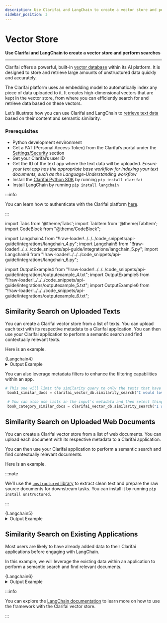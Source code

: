 ```yaml
---
description: Use Clarifai and LangChain to create a vector store and perform searches
sidebar_position: 3
---
```


# Vector Store

**Use Clarifai and LangChain to create a vector store and perform searches**
<hr />

Clarifai offers a powerful, built-in [vector database](https://www.clarifai.com/blog/using-clarifais-native-vector-database) within its AI platform. It is designed to store and retrieve large amounts of unstructured data quickly and accurately. 

The Clarifai platform uses an embedding model to automatically index any piece of data uploaded to it. It creates high-dimensional vectors that are kept in the vector store, from where you can efficiently search for and retrieve data based on these vectors.

Let’s illustrate how you can use Clarifai and LangChain to [retrieve text data](https://docs.clarifai.com/portal-guide/psearch/text-search) based on their content and semantic similarity.

### Prerequisites

- Python development environment
- Get a PAT (Personal Access Token) from the Clarifai’s portal under the [Settings/Security](https://clarifai.com/settings/security) section
- Get your Clarifai’s user ID
- Get the ID of the text app where the text data will be uploaded. _Ensure your text app has the appropriate base workflow for indexing your text documents, such as the Language-Understanding workflow_
- Install the [Clarifai Python SDK](https://docs.clarifai.com/python-sdk/sdk-overview) by running `pip install clarifai`
- Install LangChain by running `pip install langchain`

:::info

You can learn how to authenticate with the Clarifai platform [here](https://docs.clarifai.com/clarifai-basics/authentication/personal-access-tokens).

:::
  
import Tabs from '@theme/Tabs';
import TabItem from '@theme/TabItem';
import CodeBlock from "@theme/CodeBlock";

import Langchain4 from "!!raw-loader!../../../code_snippets/api-guide/integrations/langchain_4.py";
import Langchain5 from "!!raw-loader!../../../code_snippets/api-guide/integrations/langchain_5.py";
import Langchain6 from "!!raw-loader!../../../code_snippets/api-guide/integrations/langchain_6.py";

import OutputExample4 from "!!raw-loader!../../../code_snippets/api-guide/integrations/outputexample_4.txt";
import OutputExample5 from "!!raw-loader!../../../code_snippets/api-guide/integrations/outputexample_5.txt";
import OutputExample6 from "!!raw-loader!../../../code_snippets/api-guide/integrations/outputexample_6.txt";

## Similarity Search on Uploaded Texts

You can create a Clarifai vector store from a list of texts. You can upload each text with its respective metadata to a Clarifai application.
You can then use your Clarifai application to perform a semantic search and find contextually relevant texts.

Here is an example.

<Tabs>
<TabItem value="python" label="Python">
    <CodeBlock className="language-python">{Langchain4}</CodeBlock>
</TabItem>

</Tabs>

<details>
  <summary>Output Example</summary>
    <CodeBlock className="language-text">{OutputExample4}</CodeBlock>
</details>

You can also leverage metadata filters to enhance the filtering capabilities within an app.

```python
# This one will limit the similarity query to only the texts that have key of "source" matching value of "book 1"
 book1_similar_docs = clarifai_vector_db.similarity_search("I would love to see you", filter={"source": "book 1"})

 # You can also use lists in the input's metadata and then select things that match an item in the list. This is useful for categories like below:
 book_category_similar_docs = clarifai_vector_db.similarity_search("I would love to see you", filter={"category": ["books"]})
```

## Similarity Search on Uploaded Web Documents

You can create a Clarifai vector store from a list of web documents. You can upload each document with its respective metadata to a Clarifai application.

You can then use your Clarifai application to perform a semantic search and find contextually relevant documents.

Here is an example.

:::note

We’ll use the [`unstructured` library](https://python.langchain.com/docs/integrations/providers/unstructured) to extract clean text and prepare the raw source documents for downstream tasks. You can install it by running `pip install unstructured`.

:::

<Tabs>
<TabItem value="python" label="Python">
    <CodeBlock className="language-python">{Langchain5}</CodeBlock>
</TabItem>

</Tabs>

<details>
  <summary>Output Example</summary>
    <CodeBlock className="language-text">{OutputExample5}</CodeBlock>
</details>

## Similarity Search on Existing Applications

Most users are likely to have already added data to their Clarifai applications before engaging with LangChain.

In this example, we will leverage the existing data within an application to perform a semantic search and find relevant documents.
 
<Tabs>
<TabItem value="python" label="Python">
    <CodeBlock className="language-python">{Langchain6}</CodeBlock>
</TabItem>

</Tabs>

<details>
  <summary>Output Example</summary>
    <CodeBlock className="language-text">{OutputExample6}</CodeBlock>
</details>

:::info

You can explore the [LangChain documentation](https://api.python.langchain.com/en/latest/vectorstores/langchain.vectorstores.clarifai.Clarifai.html#langchain.vectorstores.clarifai.Clarifai) to learn more on how to use the framework with the Clarifai vector store.

:::